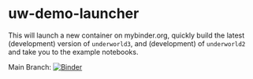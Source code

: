 # uw-demo-launcher

This will launch a new container on mybinder.org, quickly build
the latest (development) version of `underworld3`, and (development) of `underworld2` and take you to
the example notebooks.

Main Branch: [![Binder](https://mybinder.org/badge_logo.svg)](https://mybinder.org/v2/gh/julesghub/uw-demo-launcher/HEAD?labpath=underworld3%2Fdocs%2Fuser%2FNotebooks%2FNotebook_Index.ipynb)
